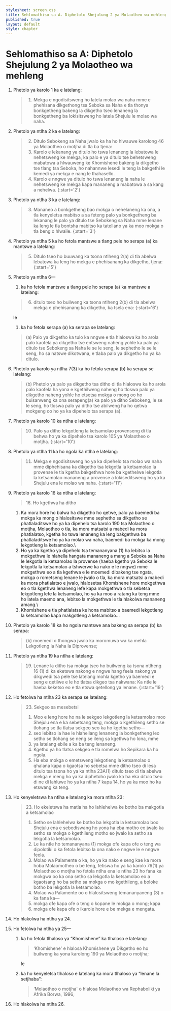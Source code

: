 ```yaml
---
stylesheet: screen.css
title: Sehlomathiso sa A. Diphetolo Shejulung 2 ya Molaotheo wa mehleng
published: true
layout: default
style: chapter
---
```


# Sehlomathiso sa A: Diphetolo Shejulung 2 ya Molaotheo wa mehleng

1.	Phetolo ya karolo 1 ka e latelang:

	> 1. Mekga e ngodisitsweng ho latela molao wa naha mme e phehisana dikgethong tsa Seboka sa Naha e tla thonya bonkgetheng bakeng la dikgetho tseo lenaneng la bonkgetheng ba lokisitsweng ho latela Shejulu le molao wa naha.

2.	Phetolo ya ntlha 2 ka e latelang:

	> 2. Ditulo Sebokeng sa Naha jwalo ka ha ho hlwauwe karolong 46 ya Molaotheo o motjha di tla ba tjena:
	>	1.	Karolo e lekanang ya ditulo ho tswa lenaneng la lebatowa le nehetsweng ke mekga, ka palo e ya ditulo tse behetsweng mabatowa a hlwauweng ke Khomishene bakeng la dikgetho tse tlang tsa Seboka, ho nahannwe lesedi le teng la bakgethi le kemedi ya mekga e nang le thahasello.
	>	1.	Karolo e nngwe ya ditulo ho tswa lenaneng la naha le nehetsweng ke mekga kapa mananeng a mabatowa a sa kang a nehelwa.
	> {:start='2'}

3.	Phetolo ya ntlha 3 ka e latelang:

	> 3. Mananeo a bonkgetheng bao mokga o nehelaneng ka ona, a tla kenyeletsa mabitso a sa feteng palo ya bonkgetheng ba lekanang le palo ya ditulo tse Sebokeng sa Naha mme lenane ka leng le tla bontsha mabitso ka tatellano ya ka moo mokga o tla beng o hlwaile.
	> {:start='3'}

4.	Phetolo ya ntlha 5 ka ho fetola mantswe a tlang pele ho serapa (a) ka mantswe a latelang:

	> 5. Ditulo tseo ho buuwang ka tsona ntlheng 2(a) di tla abelwa lebatowa ka leng ho mekga e phehisanang ka dikgetho, tjena:
	> {:start='5'}

5.	Phetolo ya ntlha 6—
	1.	ka ho fetola mantswe a tlang pele ho serapa (a) ka mantswe a latelang:

	> 6. ditulo tseo ho builweng ka tsona ntlheng 2(b) di tla abelwa mekga e phehisanang ka dikgetho, ka tsela ena:
	> {:start='6'} 
	
	le

	1.	ka ho fetola serapa (a) ka serapa se latelang:

	> (a) Palo ya dikgetho ka tulo ka nngwe e tla hlaloswa ka ho arola palo kaofela ya dikgetho tse entsweng naheng yohle ka palo ya ditulo tse Sebokeng sa Naha le se le seng, le sephetho le se le seng, ho sa natswe dikotwana, e tlaba palo ya dikgetho ho ya ka ditulo.

6.	Phetolo ya karolo ya ntlha 7(3) ka ho fetola serapa (b) ka serapa se latelang:

	> (b) Phetolo ya palo ya dikgetho tsa ditho di tla hlaloswa ka ho arola palo kaofela ha yona e kgethilweng naheng ho tloswa palo ya dikgetho naheng yohle ho etsetsa mokga o mong oo ho buisanweng ka ona serapeng(a) ka palo ya ditho Sebokeng, le se le seng, ho tloswa palo ya ditho tse abilweng ha ho qetwa mokgeng oo ho ya ka dipehelo tsa serapa (a).

7.	Phetolo ya karolo 10 ka ntlha e latelang:

	> 10. Palo ya ditho lekgotleng la ketsamolao provenseng di tla behwa ho ya ka dipehelo tsa karolo 105 ya Molaotheo o motjha.
	> {:start='10'}

8.	Phetolo ya ntlha 11 ka ho ngola ka ntlha e latelang:

	> 11. Mekga e ngodisitsweng ho ya ka dipehelo tsa molao wa naha mme diphehisana ka dikgetho tsa lekgotla la ketsamolao la provense le tla kgetha bakgethwa hore ba kgethelwe lekgotla la ketsamolao mananeng a provense a lokiseditsweng ho ya ka Shejulu ena le molao wa naha.
	> {:start='11'}

9.	Phetolo ya karolo 16 ka ntlha e latelang:

	> 16\. Ho kgethwa ha ditho
	> 
	1.	Ka mora hore ho balwa ha dikgetho ho qetwe, palo ya baemedi ba mokga ka mong o hlalositswe mme sephetho sa dikgetho se phatlaladitswe ho ya ka dipehelo tsa karolo 190 tsa Molaotheo o motjha, Molaotheo o tla, ka mora matsatsi a mabedi ka mora phatlalatso, kgetha ho tswa lenaneng ka leng bakgethwa ba phatlaladitswe ho ya ka molao wa naha, baemedi ba mokga ka mong lekgotleng la ketsamolao.\\
	2. Ho ya ka kgetho ya dipehelo tsa temananyana (1) ha lebitso la mokgethwa le hlahella hangata mananeng a mang a Seboka sa Naha le lekgotla la ketsamolao la provense (haeba kgetho ya Seboka le lekgotla la ketsamolao a tshwerwe ka nako e le nngwe) mme mokgethwa eo a tla kgethwa e le moemedi dibakeng tse ngata, mokga o rometseng lenane le jwalo o tla, ka mora matsatsi a mabedi ka mora phatlalatso e jwalo, hlalosetsa Khomishene hore mokgethwa eo o tla kgethwa lenaneng lefe kapa mokgethwa o tla sebetsa lekgotleng lefe la ketsamolao, ho ya ka moo a ratang ka teng mme ho latela maemo ana, lebitso la mokgethwa le tla hlakolwa mananeng amang.\\
	3. Khomishene e tla phatlalatsa ke hona mabitso a baemedi lekgotleng la ketsamolao kapa makgotleng a ketsamolao...

10.	Phetolo ya karolo 18 ka ho ngola mantswe ana bakeng sa serapa (b) ka serapa:

	> (b) moemedi o thongwa jwalo ka moromuwa wa ka mehla Lekgotleng la Naha la Diprovense;

11.	Phetolo ya ntlha 19 ka ntlha e latelang:

	> 19. Lenane la ditho tsa mokga tseo ho builweng ka tsona ntlheng 16 (1) di ka eketswa nakong e nngwe hang feela nakong ya dikgwedi tsa pele tse latelang mohla kgetho ya baemedi e seng e qetilwe e le ho tlatsa dikgeo tsa nakwana: Ka ntle le haeba keketso eo e tla etswa qetellong ya lenane.
	> {:start='19'}

12.	Ho fetolwa ha ntlha 23 ka serapa se latelang:

	> 23\. Sekgeo sa mesebetsi
	> 
	> 1.	Moo e leng hore ho na le sekgeo lekgotleng la ketsamolao moo Shejulu ena e ka sebetsang teng, mokga o kgethileng setho se tlohang se tla tlatsa sekgeo seo ka ho kgetha setho—
	>	1.	seo lebitso la hae le hlahellang lenaneng la bonkgetheng leo setho se tlohang se neng se ileng sa kgethwa ho lona, mme
	>	1.	ya latelang ebile a ka ba teng lenaneng.
	> 1.	Kgetho ya ho tlatsa sekgeo e tla romelwa ho Sepikara ka ho ngola.
	> 1.	Ha eba mokga o emetsweng lekgotleng la ketsamolao o qhalana kapa o kgaotsa ho sebetsa mme ditho tseo di lesa ditulo tsa tsona ho ya ka ntlha 23A(1) ditulo tseo di tla abelwa mekga e meng ho ya ka diphetoho jwalo ka ha eka ditulo tseo di ne di lahluwe ho ya ka ntlha 7 kapa 14, ho ya ka moo ho ka etswang ka teng.

13.	Ho kenyeletswa ha ntlha e latelang ka mora ntlha 23:

	> 23\. Ho ekeletswa ha matla ha ho lahlehelwa ke botho ba makgotla a ketsamolao
	> 
	> 1.	Setho se lahlehelwa ke botho ba lekgotla la ketsamolao boo Shejulu ena e sebediswang ho yona ha eba motho eo jwalo ka setho sa mokga o kgethileng motho eo jwalo ka setho sa lekgotla la ketsamolao.
	> 1.	Le ka ntle ho temananyana (1) mokga ofe kapa ofe o teng wa dipolotiki o ka fetola lebitso la ona nako e nngwe le e nngwe feela.
	> 1.	Molao wa Palamente o ka, ho ya ka nako e seng kae ka mora hoba Molaomotheo o be teng, fetiswa ho ya ka karolo 76(1) ya Molaotheo o motjha ho fetola ntlha ena le ntlha 23 ho fana ka mokgwa oo ka ona setho sa lekgotla la ketsamolao eo a kgaotsang ho ba setho sa mokga o mo kgethileng, a boloke botho ba lekgotla la ketsamolao.
	> 1.	Molao wa Palamente oo o hlalositsweng temananyaneng (3) o ka fana ka—
	>	1.	mokga ofe kapa ofe o teng o kopane le mokga o mong; kapa
	>	1.	mokga ofe kapa ofe o ikarole hore e be mekga e mengata.

14.	Ho hlakolwa ha ntlha ya 24.
15.	Ho fetolwa ha ntlha ya 25—
	1.	ka ho fetola tlhaloso ya “Khomishene” ka tlhaloso e latelang:

		> ‘Khomishene' e hlalosa Khomishene ya Dikgetho eo ho builweng ka yona karolong 190 ya Molaotheo o motjha;
	
		le

	1.	ka ho kenyeletsa tlhaloso e latelang ka mora tlhaloso ya “lenane la setjhaba”:
	
		> ‘Molaotheo o motjha' o hlalosa Molaotheo wa Rephaboliki ya Afrika Borwa, 1996;

16.	Ho hlakolwa ha ntlha 26.
